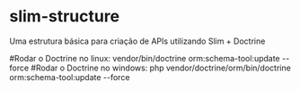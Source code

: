 # slim-structure
Uma estrutura básica para criação de APIs utilizando Slim + Doctrine

#Rodar o Doctrine no linux: vendor/bin/doctrine orm:schema-tool:update --force
#Rodar o Doctrine no windows: php vendor/doctrine/orm/bin/doctrine orm:schema-tool:update --force